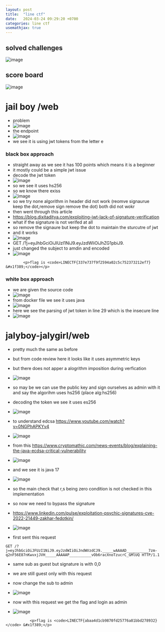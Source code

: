 ```yaml
---
layout: post
title:  "line ctf"
date:   2024-03-24 09:29:20 +0700
categories: line ctf
usemathjax: true
---
```


## solved challenges
![image](https://github.com/m0wn1ka/ctf_writeups/assets/127676379/19a3b566-1ce2-4a7a-aed1-de058942d86a)
## score board
![image](https://github.com/m0wn1ka/ctf_writeups/assets/127676379/02832408-92c7-4ef8-abe2-974e1c913be4)



# jail boy /web
- problem
- ![image](https://github.com/m0wn1ka/ctf_writeups/assets/127676379/54bdb294-23cb-4028-ac66-7de8bd490d23)
- the endpoint
- ![image](https://github.com/m0wn1ka/ctf_writeups/assets/127676379/f168bc26-f61d-41d2-bb88-186ed8241f29)
- we see it is using jwt tokens from the letter e
### black box approach
- straight away as we see it has 100 points which means it is a beginner
- it mostly could be a simple jwt issue
- decode the jwt token
- ![image](https://github.com/m0wn1ka/ctf_writeups/assets/127676379/226e9283-59e8-4034-9e23-31173ebbdb6a)
- so we see it uses hs256
- so we know there exiss
- ![image](https://github.com/m0wn1ka/ctf_writeups/assets/127676379/5a4f6821-9090-41ed-acec-71bb3f2fc2ab)
- so we try none algorithm in header did not work (reomve signaurue keep the dot,remove sign remove the dot) both did not wokr
- then went through this article
- https://blog.dixitaditya.com/exploiting-jwt-lack-of-signature-verification
- what if the signature is not verifed at all
- so remove the signaure but keep the dot to maintain the sturcutre of jwt
- and it works
- ![image](https://github.com/m0wn1ka/ctf_writeups/assets/127676379/7f1e5387-d65b-44ce-818b-369e3024d99f)
- GET /?j=eyJhbGciOiJIUzI1NiJ9.eyJzdWIiOiJhZG1pbiJ9.
- just changed the subject to amdin and encoded
- ![image](https://github.com/m0wn1ka/ctf_writeups/assets/127676379/9306d620-dde3-498d-b6bf-1ae07b00c548)
```
        <p>flag is <code>LINECTF{337e737f9f2594a02c5c752373212ef7} &#x1f389;</code></p>
```
### white box approach
- we are given the source code
- ![image](https://github.com/m0wn1ka/ctf_writeups/assets/127676379/fc5daa89-cbec-45e2-aa25-1ec7f215a8df)
- from docker file we see it uses java
- ![image](https://github.com/m0wn1ka/ctf_writeups/assets/127676379/3247fb2d-a1cb-4df3-96a0-8832f8d8167d)
- here we see the parsing of jwt token in line 29 which is the insecure line
- ![image](https://github.com/m0wn1ka/ctf_writeups/assets/127676379/fa0463b9-4ba6-4565-89f5-0e2c25dc9f23)


# jalyboy-jalygirl/web
- pretty much the same as before
- but from code review here it looks like it uses asymmetric keys
- but there does not apper a alogrithm imposition during verfication
- ![image](https://github.com/m0wn1ka/ctf_writeups/assets/127676379/31f976d8-0dfb-460a-bb2d-3e73bfe3cdaf)

- so may be we can use the public key and sign ourselves as admin with it and say the algorihm uses hs256 (place alg:hs256)
- decoding the token we see it uses es256
- ![image](https://github.com/m0wn1ka/ctf_writeups/assets/127676379/99d9cddd-fc06-4893-b9db-cbe60337a1db)
- to understand edcsa https://www.youtube.com/watch?v=0NGPhAPKYv4
- ![image](https://github.com/m0wn1ka/ctf_writeups/assets/127676379/3bbe8d7c-3b2b-4c44-bc77-15f65797d239)
- from this https://www.cryptomathic.com/news-events/blog/explaining-the-java-ecdsa-critical-vulnerability
- ![image](https://github.com/m0wn1ka/ctf_writeups/assets/127676379/fc974da3-b9bf-4413-a35b-c6ac683ed66c)
- and we see it is java 17
- ![image](https://github.com/m0wn1ka/ctf_writeups/assets/127676379/c1f69fa6-7187-4516-8a66-2c9494a76eea)
- so the main check that r,s being zero condition is not checked in this implementation
- so now we need to bypass the signature
- https://www.linkedin.com/pulse/exploitation-psychic-signatures-cve-2022-21449-zakhar-fedotkin/
- ![image](https://github.com/m0wn1ka/ctf_writeups/assets/127676379/bd4ba188-dd89-4f1a-bfc9-f7b48b4ec81b)
- first sent this request
```
GET /?j=eyJhbGciOiJFUzI1NiJ9.eyJzdWIiOiJndWVzdCJ9._____wAAAAD__________7zm-q2nF56E87nKwvxjJVH_____AAAAAP__________vOb6racXnoTzucrC_GMlUQ HTTP/1.1
```
- same sub as guest but signature is with 0,0
- we are still guest only with this request
- now change the sub to admin
- ![image](https://github.com/m0wn1ka/ctf_writeups/assets/127676379/e9e7dfca-fe43-452c-b1cd-9c23504b3c3e)
- now with this request we get the flag and login as admin


- ![image](https://github.com/m0wn1ka/ctf_writeups/assets/127676379/5924424c-c5ca-4edf-bb93-2c655d0dd88e)
```
           <p>flag is <code>LINECTF{abaa4d1cb9870fd25776a81bbd278932}</code> &#x1f389;</p>
```
